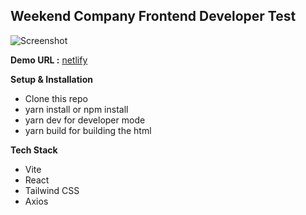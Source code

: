 ## Weekend Company Frontend Developer Test

![Screenshot](https://i.ibb.co/mFDvWX8/Screen-Shot-2022-05-27-at-13-53-57.png)

**Demo URL :** [netlify](https://weekend-frontend-test.netlify.app/)

**Setup & Installation**

- Clone this repo
- yarn install or npm install
- yarn dev for developer mode
- yarn build for building the html

 **Tech Stack**

- Vite
- React
- Tailwind CSS
- Axios
